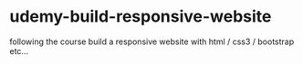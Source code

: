 # udemy-build-responsive-website
following the course build a responsive website with html / css3 / bootstrap etc...
